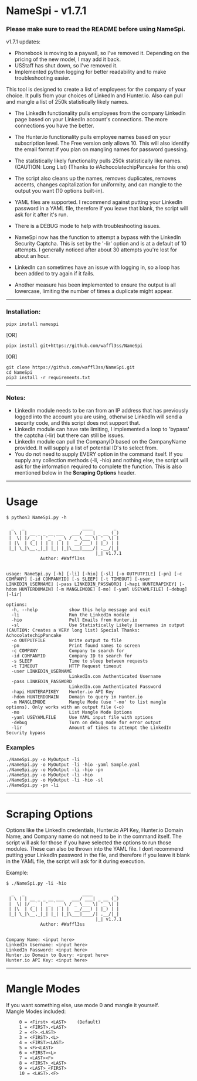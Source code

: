 # NameSpi - v1.7.1

### Please make sure to read the README before using NameSpi. 

v1.7.1 updates:
- Phonebook is moving to a paywall, so I've removed it. Depending on the pricing of the new model, I may add it back.
- USStaff has shut down, so I've removed it.
- Implemented python logging for better readability and to make troubleshooting easier.

This tool is designed to create a list of employees for the company of your choice. It pulls from your choices of LinkedIn and Hunter.io. Also can pull and mangle a list of 250k statistically likely names.
- The LinkedIn functionality pulls employees from the company LinkedIn page based on your LinkedIn account's connections. The more connections you have the better.
- The Hunter.io functionality pulls employee names based on your subscription level. The Free version only allows 10. This will also identify the email format if you plan on mangling names for password guessing.
- The statistically likely functionality pulls 250k statistically like names. (CAUTION: Long List) (Thanks to #AchocolatechipPancake for this one)
- The script also cleans up the names, removes duplicates, removes accents, changes capitalization for uniformity, and can mangle to the output you want (10 options built-in).
- YAML files are supported. I recommend against putting your LinkedIn password in a YAML file, therefore if you leave that blank, the script will ask for it after it's run.
- There is a DEBUG mode to help with troubleshooting issues.

- NameSpi now has the function to attempt a bypass with the LinkedIn Security Captcha. This is set by the '-lir' option and is at a default of 10 attempts. I generally noticed after about 30 attempts you're lost for about an hour.  
- LinkedIn can sometimes have an issue with logging in, so a loop has been added to try again if it fails.
- Another measure has been implemented to ensure the output is all lowercase, limiting the number of times a duplicate might appear.  

------------------------------------------------------------------------------------

### Installation:

```
pipx install namespi
```
[OR]
```
pipx install git+https://github.com/waffl3ss/NameSpi
```
[OR]
```
git clone https://github.com/waffl3ss/NameSpi.git
cd NameSpi
pip3 install -r requirements.txt
```
------------------------------------------------------------------------------------

### Notes:
- LinkedIn module needs to be ran from an IP address that has previously logged into the account you are using, otherwise LinkedIn will send a security code, and this script does not support that.  
- LinkedIn module can have rate limiting, I implemented a loop to 'bypass' the captcha (-lir) but there can still be issues.   
- LinkedIn module can pull the CompanyID based on the CompanyName provided. It will supply a list of potential ID's to select from.
- You do not need to supply EVERY option in the command itself. If you supply any collection methods (-li, -hio) and nothing else, the script will ask for the information required to complete the function. This is also mentioned below in the **Scraping Options** header.

------------------------------------------------------------------------------------
# Usage

```
$ python3 NameSpi.py -h

  _   _                      ____        _
 | \ | | __ _ _ __ ___   ___/ ___| _ __ (_)
 |  \| |/ _` | '_ ` _ \ / _ \___ \| '_ \| |
 | |\  | (_| | | | | | |  __/___) | |_) | |
 |_| \_|\__,_|_| |_| |_|\___|____/| .__/|_|
                                  |_| v1.7.1
             Author: #Waffl3ss


usage: NameSpi.py [-h] [-li] [-hio] [-sl] [-o OUTPUTFILE] [-pn] [-c COMPANY] [-id COMPANYID] [-s SLEEP] [-t TIMEOUT] [-user LINKEDIN_USERNAME] [-pass LINKEDIN_PASSWORD] [-hapi HUNTERAPIKEY] [-hdom HUNTERDOMAIN] [-m MANGLEMODE] [-mo] [-yaml USEYAMLFILE] [-debug] [-lir]

options:
  -h, --help            show this help message and exit
  -li                   Run the LinkedIn module
  -hio                  Pull Emails from Hunter.io
  -sl                   Use Statistically Likely Usernames in output (CAUTION: Creates a VERY long list) Special Thanks: AchocolatechipPancake
  -o OUTPUTFILE         Write output to file
  -pn                   Print found names to screen
  -c COMPANY            Company to search for
  -id COMPANYID         Company ID to search for
  -s SLEEP              Time to sleep between requests
  -t TIMEOUT            HTTP Request timeout
  -user LINKEDIN_USERNAME
                        LinkedIn.com Authenticated Username
  -pass LINKEDIN_PASSWORD
                        LinkedIn.com Authenticated Password
  -hapi HUNTERAPIKEY    Hunter.io API Key
  -hdom HUNTERDOMAIN    Domain to query in Hunter.io
  -m MANGLEMODE         Mangle Mode (use '-mo' to list mangle options). Only works with an output file (-o)
  -mo                   List Mangle Mode Options
  -yaml USEYAMLFILE     Use YAML input file with options
  -debug                Turn on debug mode for error output
  -lir                  Amount of times to attempt the LinkedIn Security bypass

```
### Examples

```
./NameSpi.py -o MyOutput -li
./NameSpi.py -o MyOutput -li -hio -yaml Sample.yaml
./NameSpi.py -o MyOutput -li -hio -pn
./NameSpi.py -o MyOutput -li -hio
./NameSpi.py -o MyOutput -li -hio -sl
./NameSpi.py -pn -li 
```

------------------------------------------------------------------------------------
# Scraping Options

Options like the LinkedIn credentials, Hunter.io API Key, Hunter.io Domain Name, and Company name do not need to be in the command itself. The script will ask for those if you have selected the options to run those modules. These can also be thrown into the YAML file. I dont recommend putting your LinkedIn password in the file, and therefore if you leave it blank in the YAML file, the script will ask for it during execution.

Example:
```
$ ./NameSpi.py -li -hio

  _   _                      ____        _ 
 | \ | | __ _ _ __ ___   ___/ ___| _ __ (_) 
 |  \| |/ _` | '_ ` _ \ / _ \___ \| '_ \| | 
 | |\  | (_| | | | | | |  __/___) | |_) | | 
 |_| \_|\__,_|_| |_| |_|\___|____/| .__/|_| 
                                  |_| v1.7.1
             Author: #Waffl3ss


Company Name: <input here>
LinkedIn Username: <input here>
LinkedIn Password: <input here>
Hunter.io Domain to Query: <input here>
Hunter.io API Key: <input here>
```

------------------------------------------------------------------------------------
# Mangle Modes

If you want something else, use mode 0 and mangle it yourself.  
Mangle Modes included:
```
     0 = <First> <LAST>    (Default)
     1 = <FIRST>.<LAST>
     2 = <F>.<LAST>
     3 = <FIRST>.<L>
     4 = <FIRST><LAST>
     5 = <F><LAST>
     6 = <FIRST><L>
     7 = <LAST><F>
     8 = <FIRST>_<LAST>
     9 = <LAST>_<FIRST>
     10 = <LAST>.<F>
```
